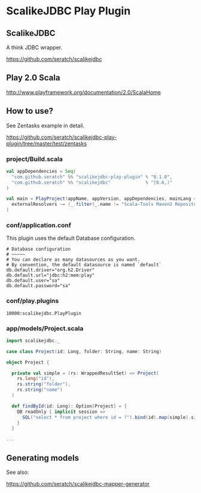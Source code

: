 # ScalikeJDBC Play Plugin

## ScalikeJDBC

A think JDBC wrapper.

https://github.com/seratch/scalikejdbc

## Play 2.0 Scala

http://www.playframework.org/documentation/2.0/ScalaHome

## How to use?

See Zentasks example in detail.

https://github.com/seratch/scalikejdbc-play-plugin/tree/master/test/zentasks

### project/Build.scala

```scala
val appDependencies = Seq(
  "com.github.seratch" %% "scalikejdbc-play-plugin" % "0.1.0",
  "com.github.seratch" %% "scalikejdbc"             % "[0.6,)"
)

val main = PlayProject(appName, appVersion, appDependencies, mainLang = SCALA).settings(
  externalResolvers ~= (_.filter(_.name != "Scala-Tools Maven2 Repository"))
)
```

### conf/application.conf

This plugin uses the default Database configuration.

```
# Database configuration
# ~~~~~ 
# You can declare as many datasources as you want.
# By convention, the default datasource is named `default`
db.default.driver="org.h2.Driver"
db.default.url="jdbc:h2:mem:play"
db.default.user="sa"
db.default.password="sa"
```

### conf/play.plugins

```
10000:scalikejdbc.PlayPlugin
```

### app/models/Project.scala

```scala
import scalikejdbc._

case class Project(id: Long, folder: String, name: String)

object Project {

  private val simple = (rs: WrappedResultSet) => Project(
    rs.long("id"), 
    rs.string("folder"), 
    rs.string("name")
  )

  def findById(id: Long): Option[Project] = {
    DB readOnly { implicit session =>
      SQL("select * from project where id = ?").bind(id).map(simple).single.apply()
    }
  }

...
```

## Generating models

See also:

https://github.com/seratch/scalikejdbc-mapper-generator


